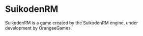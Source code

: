 SuikodenRM
==========

SuikodenRM is a game created by the SuikodenRM engine, under development by OrangeeGames.
